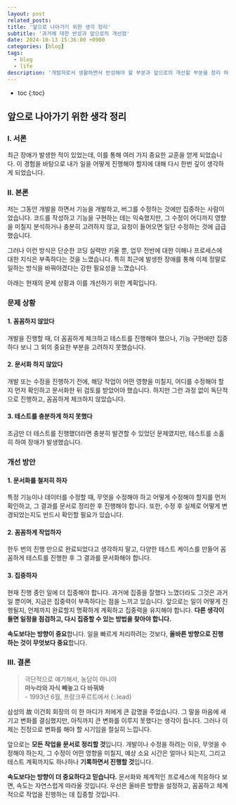 ```yaml
---
layout: post
related_posts: 
title: '앞으로 나아가기 위한 생각 정리'
subtitle: '과거에 대한 반성과 앞으로의 개선점'
date: 2024-10-13 15:36:00 +0900
categories: [blog]
tags:
  - blog
  - life
description: '개발자로서 생활하면서 반성해야 할 부분과 앞으로의 개선할 부분을 정리 하였습니다.'
---
```

* toc
{:toc}

## 앞으로 나아가기 위한 생각 정리
### Ⅰ. 서론
최근 장애가 발생한 적이 있었는데, 이를 통해 여러 가지 중요한 교훈을 얻게 되었습니다. 이 경험을 바탕으로 내가 일을 어떻게 진행해야 할지에 대해 다시 한번 깊이 생각하게 되었습니다.

### Ⅱ. 본론
저는 그동안 개발을 하면서 기능을 개발하고, 버그를 수정하는 것에만 집중하는 사람이었습니다. 코드를 작성하고 기능을 구현하는 데는 익숙했지만, 그 수정이 어디까지 영향을 미칠지 분석하거나 충분히 고려하지 않고, 요청이 들어오면 일단 수정하는 것에 급급했습니다.

그러나 이런 방식은 단순한 코딩 실력만 키울 뿐, 업무 전반에 대한 이해나 프로세스에 대한 지식은 부족하다는 것을 느꼈습니다. 특히 최근에 발생한 장애를 통해 이제 정말로 일하는 방식을 바꿔야겠다는 강한 필요성을 느꼈습니다.

아래는 현재의 문제 상황과 이를 개선하기 위한 계획입니다.

### 문제 상황
#### 1. 꼼꼼하지 않았다
개발을 진행할 때, 더 꼼꼼하게 체크하고 테스트를 진행해야 했으나, 기능 구현에만 집중하다 보니 그 외의 중요한 부분을 고려하지 못했습니다.

#### 2. 문서화 하지 않았다
개발 또는 수정을 진행하기 전에, 해당 작업이 어떤 영향을 미칠지, 어디를 수정해야 할지 먼저 확인하고 문서화한 뒤 검토를 받았어야 했습니다. 하지만 그런 과정 없이 독단적으로 진행하고, 꼼꼼하게 체크하지 않았습니다.

#### 3. 테스트를 충분하게 하지 못했다
조금만 더 테스트를 진행했더라면 충분히 발견할 수 있었던 문제였지만, 테스트를 소홀히 하여 장애가 발생했습니다.

### 개선 방안
#### 1. 문서화를 철저히 하자
특정 기능이나 데이터를 수정할 때, 무엇을 수정해야 하고 어떻게 수정해야 할지를 먼저 확인하고, 그 결과를 문서로 정리한 후 진행해야 합니다. 또한, 수정 후 실제로 어떻게 변경되었는지도 반드시 확인할 필요가 있습니다.

#### 2. 꼼꼼하게 작업하자
한두 번의 진행 만으로 완료되었다고 생각하지 말고, 다양한 테스트 케이스를 만들어 꼼꼼하게 테스트를 진행한 후 그 결과를 문서화해야 합니다.

#### 3. 집중하자
현재 진행 중인 일에 더 집중해야 합니다. 과거에 집중을 잘했다 느꼈더라도 그것은 과거일 뿐이며, 지금은 집중력이 부족하다는 점을 느끼고 있습니다. 앞으로는 일이 어떻게 진행될지, 언제까지 완료할지 명확하게 계획하고 집중력을 유지해야 합니다. **다른 생각이 들면 일정을 점검하고, 다시 집중할 수 있는 방법을 찾아야 합니다.**

**속도보다는 방향이 중요**합니다. 일을 빠르게 처리하려는 것보다, **올바른 방향으로 진행하는 것이 무엇보다 중요**합니다.


### Ⅲ. 결론
> 극단적으로 얘기해서, 농담이 아니야<br>  **마누라와 자식 빼놓고 다 바꿔봐**<br>- 1993년 6월, 프랑크푸르트에서
> {:.lead}

삼성의 故 이건희 회장의 이 한 마디가 저에게 큰 감명을 주었습니다. 그 말을 마음에 새기고 변화를 결심했지만, 아직까지 큰 변화를 이루지 못했다는 생각이 듭니다. 그러나 이제는 진정으로 변화를 해야 할 시기임을 절실히 느낍니다.

앞으로는 **모든 작업을 문서로 정리할 것**입니다. 개발이나 수정을 하려는 이유, 무엇을 수정해야 하는지, 그 수정이 어떤 영향을 미칠지, 예상 소요 시간은 얼마나 되는지, 그리고 테스트 계획까지도 하나하나 **기록하면서 진행할 것**입니다.

**속도보다는 방향이 더 중요하다고 믿습니다.** 문서화와 체계적인 프로세스에 적응하다 보면, 속도는 자연스럽게 따라올 것입니다. 우선은 올바른 방향을 설정하고, 꼼꼼하고 체계적으로 작업을 진행하는 데 집중할 것입니다.
